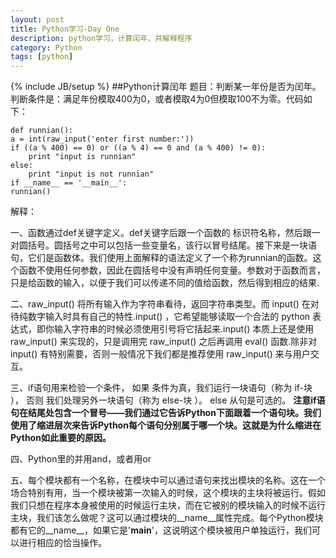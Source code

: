 ```yaml
---
layout: post
title: Python学习-Day One
description: python学习，计算闰年，并解释程序
category: Python
tags: [python]
---
```

{% include JB/setup %}
##Python计算闰年
题目：判断某一年份是否为闰年。判断条件是：满足年份模取400为0，或者模取4为0但模取100不为零。代码如下：

    def runnian():
    a = int(raw_input('enter first number:'))
    if ((a % 400) == 0) or ((a % 4) == 0 and (a % 400) != 0):
        print "input is runnian"
    else:
        print "input is not runnian"
    if __name__ == '__main__':
    runnian()
解释：

一、函数通过def关键字定义。def关键字后跟一个函数的 标识符名称，然后跟一对圆括号。圆括号之中可以包括一些变量名，该行以冒号结尾。接下来是一块语句，它们是函数体。我们使用上面解释的语法定义了一个称为runnian的函数。这个函数不使用任何参数，因此在圆括号中没有声明任何变量。参数对于函数而言，只是给函数的输入，以便于我们可以传递不同的值给函数，然后得到相应的结果.

二、raw_input() 将所有输入作为字符串看待，返回字符串类型。而 input() 在对待纯数字输入时具有自己的特性.input() ，它希望能够读取一个合法的 python 表达式，即你输入字符串的时候必须使用引号将它括起来.input() 本质上还是使用 raw_input() 来实现的，只是调用完 raw_input() 之后再调用 eval() 函数.除非对 input() 有特别需要，否则一般情况下我们都是推荐使用 raw_input() 来与用户交互。

三、if语句用来检验一个条件， 如果 条件为真，我们运行一块语句（称为 if-块 ）， 否则 我们处理另外一块语句（称为 else-块 ）。 else 从句是可选的。
**注意if语句在结尾处包含一个冒号——我们通过它告诉Python下面跟着一个语句块。我们使用了缩进层次来告诉Python每个语句分别属于哪一个块。这就是为什么缩进在Python如此重要的原因。**

四、Python里的并用and，或者用or

五、每个模块都有一个名称，在模块中可以通过语句来找出模块的名称。这在一个场合特别有用，当一个模块被第一次输入的时候，这个模块的主块将被运行。假如我们只想在程序本身被使用的时候运行主块，而在它被别的模块输入的时候不运行主块，我们该怎么做呢？这可以通过模块的__name__属性完成。每个Python模块都有它的__name__，如果它是'__main__'，这说明这个模块被用户单独运行，我们可以进行相应的恰当操作。